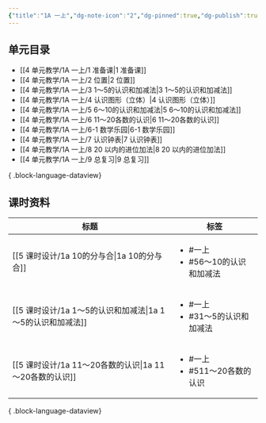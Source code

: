 ```yaml
---
{"title":"1A 一上","dg-note-icon":"2","dg-pinned":true,"dg-publish":true,"permalink":"/4 单元教学/1A 一上/","pinned":true,"dgPassFrontmatter":true,"noteIcon":"2"}
---
```



## 单元目录

- [[4 单元教学/1A 一上/1 准备课\|1 准备课]]
- [[4 单元教学/1A 一上/2 位置\|2 位置]]
- [[4 单元教学/1A 一上/3 1～5的认识和加减法\|3 1～5的认识和加减法]]
- [[4 单元教学/1A 一上/4 认识图形（立体）\|4 认识图形（立体）]]
- [[4 单元教学/1A 一上/5 6～10的认识和加减法\|5 6～10的认识和加减法]]
- [[4 单元教学/1A 一上/6 11～20各数的认识\|6 11～20各数的认识]]
- [[4 单元教学/1A 一上/6-1 数学乐园\|6-1 数学乐园]]
- [[4 单元教学/1A 一上/7 认识钟表\|7 认识钟表]]
- [[4 单元教学/1A 一上/8 20 以内的进位加法\|8 20 以内的进位加法]]
- [[4 单元教学/1A 一上/9 总复习\|9 总复习]]

{ .block-language-dataview}

## 课时资料

| 标题                                         | 标签                                          |
| ------------------------------------------ | ------------------------------------------- |
| [[5 课时设计/1a 10的分与合\|1a 10的分与合]]         | <ul><li>#一上</li><li>#56～10的认识和加减法</li></ul> |
| [[5 课时设计/1a 1～5的认识和加减法\|1a 1～5的认识和加减法]] | <ul><li>#一上</li><li>#31～5的认识和加减法</li></ul>  |
| [[5 课时设计/1a 11～20各数的认识\|1a 11～20各数的认识]] | <ul><li>#一上</li><li>#511～20各数的认识</li></ul>  |

{ .block-language-dataview}

